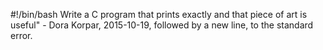 #!/bin/bash
Write a C program that prints exactly and that piece of art is useful" - Dora Korpar, 2015-10-19, followed by a new line, to the standard error.
